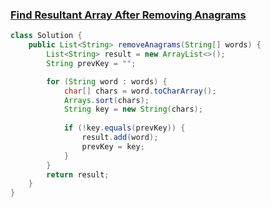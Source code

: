 ### [Find Resultant Array After Removing Anagrams](https://leetcode.com/problems/find-resultant-array-after-removing-anagrams/description/)

```java
class Solution {
    public List<String> removeAnagrams(String[] words) {
        List<String> result = new ArrayList<>();
        String prevKey = ""; 

        for (String word : words) {
            char[] chars = word.toCharArray();
            Arrays.sort(chars);
            String key = new String(chars);
            
            if (!key.equals(prevKey)) {
                result.add(word);
                prevKey = key;
            }
        }
        return result;
    }
}
```